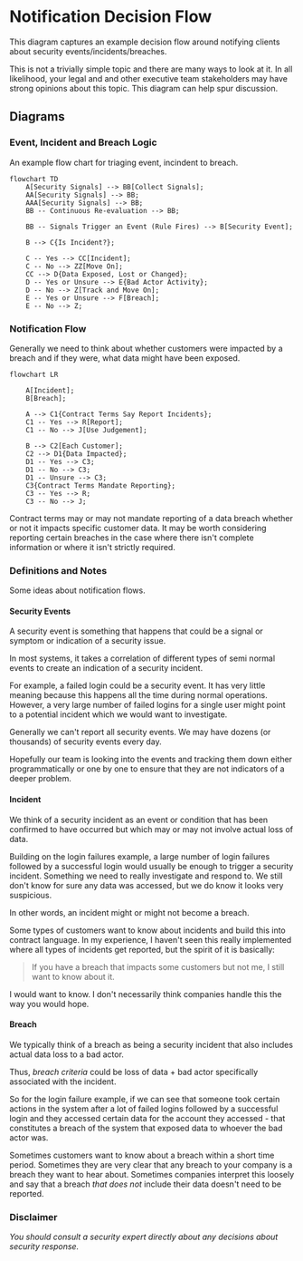 # Notification Decision Flow

This diagram captures an example decision flow around
notifying clients about security events/incidents/breaches.

This is not a trivially simple topic and there are many
ways to look at it.  In all likelihood, your legal and
and other executive team stakeholders may have strong
opinions about this topic.  This diagram can help spur
discussion.

## Diagrams

### Event, Incident and Breach Logic

An example flow chart for triaging event, incindent to breach.

```mermaid
flowchart TD
    A[Security Signals] --> BB[Collect Signals];
    AA[Security Signals] --> BB;
    AAA[Security Signals] --> BB;
    BB -- Continuous Re-evaluation --> BB;

    BB -- Signals Trigger an Event (Rule Fires) --> B[Security Event];

    B --> C{Is Incident?};

    C -- Yes --> CC[Incident];
    C -- No --> ZZ[Move On];
    CC --> D{Data Exposed, Lost or Changed};
    D -- Yes or Unsure --> E{Bad Actor Activity};
    D -- No --> Z[Track and Move On];
    E -- Yes or Unsure --> F[Breach];
    E -- No --> Z;

```

### Notification Flow

Generally we need to think about whether customers were impacted
by a breach and if they were, what data might have been exposed.

```mermaid
flowchart LR
    
    A[Incident];
    B[Breach];

    A --> C1{Contract Terms Say Report Incidents};
    C1 -- Yes --> R[Report];
    C1 -- No --> J[Use Judgement];

    B --> C2[Each Customer];
    C2 --> D1{Data Impacted};
    D1 -- Yes --> C3;
    D1 -- No --> C3;
    D1 -- Unsure --> C3;
    C3{Contract Terms Mandate Reporting};
    C3 -- Yes --> R;
    C3 -- No --> J;
```

Contract terms may or may not mandate reporting of a data breach
whether or not it impacts specific customer data.  It may be
worth considering reporting certain breaches in the case where
there isn't complete information or where it isn't strictly
required.

### Definitions and Notes

Some ideas about notification flows.

#### Security Events

A security event is something that happens that could be a
signal or symptom or indication of a security issue.

In most systems, it takes a correlation of different types
of semi normal events to create an indication of a security
incident.  

For example, a failed login could be a security
event.  It has very little meaning because this happens all
the time during normal operations.  However, a very large
number of failed logins for a single user might point to
a potential incident which we would want to investigate.

Generally we can't report all security events.  We may have
dozens (or thousands) of security events every day.

Hopefully our team is looking into the events and tracking them
down either programmatically or one by one to ensure that they
are not indicators of a deeper problem.

#### Incident

We think of a security incident as an event or condition that
has been confirmed to have occurred but which may or may not
involve actual loss of data.

Building on the login failures example, a large number of login
failures followed by a successful login would usually be enough
to trigger a security incident.  Something we need to really
investigate and respond to.  We still don't know for sure any
data was accessed, but we do know it looks very suspicious.

In other words, an incident might or might not become a breach.

Some types of customers want to know about incidents and build
this into contract language.  In my experience, I haven't seen
this really implemented where all types of incidents get reported, but the spirit of it is basically:  

>If you have a breach that impacts some customers but not
me, I still want to know about it.

I would want to know.  I don't necessarily think companies
handle this the way you would hope.

#### Breach

We typically think of a breach as being a security incident
that also includes actual data loss to a bad actor.

Thus, *breach criteria* could be loss of data + bad actor
specifically associated with the incident.

So for the login failure example, if we can see that someone
took certain actions in the system after a lot of failed logins
followed by a successful login and they accessed certain data
for the account they accessed - that constitutes a breach of
the system that exposed data to whoever the bad actor was.

Sometimes customers want to know about a breach within a
short time period.  Sometimes they are very clear that any
breach to your company is a breach they want to hear about.
Sometimes companies interpret this loosely and say that a
breach _that does not_ include their data doesn't need to
be reported.

### Disclaimer

*You should consult a security expert directly about any decisions about security response.*
